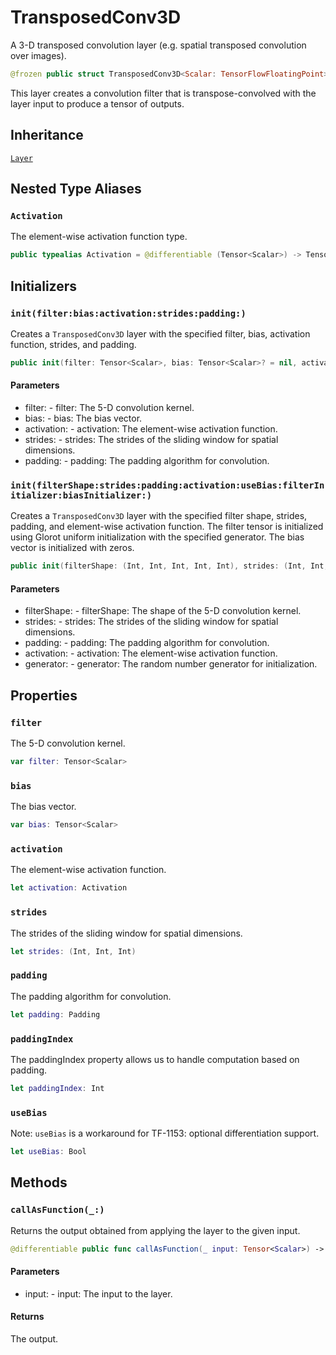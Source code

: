 # TransposedConv3D

A 3-D transposed convolution layer (e.g. spatial transposed convolution over images).

``` swift
@frozen public struct TransposedConv3D<Scalar: TensorFlowFloatingPoint>: Layer
```

This layer creates a convolution filter that is transpose-convolved with the layer input
to produce a tensor of outputs.

## Inheritance

[`Layer`](/Layer)

## Nested Type Aliases

### `Activation`

The element-wise activation function type.

``` swift
public typealias Activation = @differentiable (Tensor<Scalar>) -> Tensor<Scalar>
```

## Initializers

### `init(filter:bias:activation:strides:padding:)`

Creates a `TransposedConv3D` layer with the specified filter, bias,
activation function, strides, and padding.

``` swift
public init(filter: Tensor<Scalar>, bias: Tensor<Scalar>? = nil, activation: @escaping Activation = identity, strides: (Int, Int, Int) = (1, 1, 1), padding: Padding = .valid)
```

#### Parameters

  - filter: - filter: The 5-D convolution kernel.
  - bias: - bias: The bias vector.
  - activation: - activation: The element-wise activation function.
  - strides: - strides: The strides of the sliding window for spatial dimensions.
  - padding: - padding: The padding algorithm for convolution.

### `init(filterShape:strides:padding:activation:useBias:filterInitializer:biasInitializer:)`

Creates a `TransposedConv3D` layer with the specified filter shape, strides, padding, and
element-wise activation function. The filter tensor is initialized using Glorot uniform
initialization with the specified generator. The bias vector is initialized with zeros.

``` swift
public init(filterShape: (Int, Int, Int, Int, Int), strides: (Int, Int, Int) = (1, 1, 1), padding: Padding = .valid, activation: @escaping Activation = identity, useBias: Bool = true, filterInitializer: ParameterInitializer<Scalar> = glorotUniform(), biasInitializer: ParameterInitializer<Scalar> = zeros())
```

#### Parameters

  - filterShape: - filterShape: The shape of the 5-D convolution kernel.
  - strides: - strides: The strides of the sliding window for spatial dimensions.
  - padding: - padding: The padding algorithm for convolution.
  - activation: - activation: The element-wise activation function.
  - generator: - generator: The random number generator for initialization.

## Properties

### `filter`

The 5-D convolution kernel.

``` swift
var filter: Tensor<Scalar>
```

### `bias`

The bias vector.

``` swift
var bias: Tensor<Scalar>
```

### `activation`

The element-wise activation function.

``` swift
let activation: Activation
```

### `strides`

The strides of the sliding window for spatial dimensions.

``` swift
let strides: (Int, Int, Int)
```

### `padding`

The padding algorithm for convolution.

``` swift
let padding: Padding
```

### `paddingIndex`

The paddingIndex property allows us to handle computation based on padding.

``` swift
let paddingIndex: Int
```

### `useBias`

Note: `useBias` is a workaround for TF-1153: optional differentiation support.

``` swift
let useBias: Bool
```

## Methods

### `callAsFunction(_:)`

Returns the output obtained from applying the layer to the given input.

``` swift
@differentiable public func callAsFunction(_ input: Tensor<Scalar>) -> Tensor<Scalar>
```

#### Parameters

  - input: - input: The input to the layer.

#### Returns

The output.
